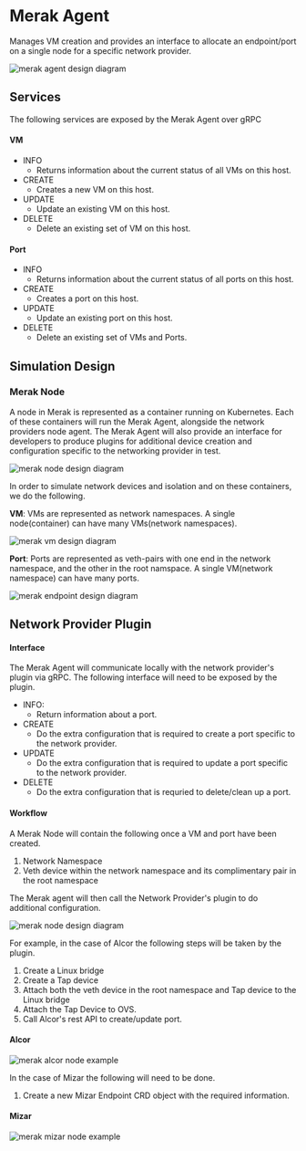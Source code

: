 # Merak Agent
Manages VM creation and provides an interface to allocate an endpoint/port on a single node for a specific network provider.

![merak agent design diagram](../images/merak_agent_design.png)

## Services

The following services are exposed by the Merak Agent over gRPC

#### VM

- INFO
  - Returns information about the current status of all VMs on this host.
- CREATE
  - Creates a new VM on this host.
- UPDATE
  - Update an existing VM on this host.
- DELETE
  - Delete an existing set of VM on this host.

#### Port

- INFO
  - Returns information about the current status of all ports on this host.
- CREATE
  - Creates a port on this host.
- UPDATE
  - Update an existing port on this host.
- DELETE
  - Delete an existing set of VMs and Ports.

<!-- #### Tests
- INFO
  - Returns the status of a running test on this host.
- CREATE
  - Runs a new test on this host.
- DELETE
  - Stops an existing test on this host. -->

## Simulation Design

### Merak Node

A node in Merak is represented as a container running on Kubernetes. Each of these containers will run the Merak Agent, alongside the network providers node agent.
The Merak Agent will also provide an interface for developers to produce plugins for additional device creation and configuration specific to the networking provider in test.

![merak node design diagram](../images/merak_node_design_diagram.png)

In order to simulate network devices and isolation and  on these containers, we do the following.

**VM**: VMs are represented as network namespaces. A single node(container) can have many VMs(network namespaces).


![merak vm design diagram](../images/merak_vm_design_diagram.png)

**Port**: Ports are represented as veth-pairs with one end in the network namespace, and the other in the root namspace. A single VM(network namespace) can have many ports.

![merak endpoint design diagram](../images/merak_endpoint_design_diagram.png)


## Network Provider Plugin
#### Interface

The Merak Agent will communicate locally with the network provider's plugin via gRPC. The following interface will need to be exposed by the plugin.

- INFO:
  - Return information about a port.
- CREATE
  - Do the extra configuration that is required to create a port specific to the network provider.
- UPDATE
  - Do the extra configuration that is required to update a port specific to the network provider.
- DELETE
  - Do the extra configuration that is requried to delete/clean up a port.

#### Workflow

A Merak Node will contain the following once a VM and port have been created.

1. Network Namespace
2. Veth device within the network namespace and its complimentary pair in the root namespace

The Merak agent will then call the Network Provider's plugin to do additional configuration.

![merak node design diagram](../images/merak_node_design_diagram.png)

For example, in the case of Alcor the following steps will be taken by the plugin.

1. Create a Linux bridge
2. Create a Tap device
3. Attach both the veth device in the root namespace and Tap device to the Linux bridge
4. Attach the Tap Device to OVS.
5. Call Alcor's rest API to create/update port.

#### Alcor


![merak alcor node example](../images/merak_alcor_node_example.png)

In the case of Mizar the following will need to be done.

1. Create a new Mizar Endpoint CRD object with the required information.

#### Mizar

![merak mizar node example](../images/merak_mizar_node_example.png)


